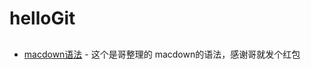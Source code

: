 # helloGit

##
* [macdown语法](https://github.com/wenchao8023/OC-demo/blob/master/MultiThreadCoding/macDown%E8%AF%AD%E6%B3%95.md) - 这个是哥整理的 macdown的语法，感谢哥就发个红包
